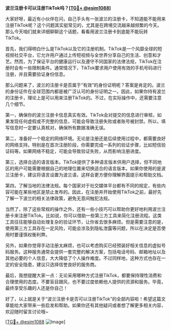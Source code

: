 **波兰注册卡可以注册TikTok吗？[[TG💪+ @esim1088](https://t.me/s/esim1088)]**

大家好呀，最近有小伙伴在问，自己手头有一张波兰的注册卡，不知道能不能用来注册TikTok呢？这个问题其实挺常见的，尤其是在跨境交流越来越频繁的今天。那么今天咱们就来详细聊聊这个话题，看看用波兰注册卡到底能不能玩转TikTok。

首先，我们得明白什么是TikTok以及它的注册机制。TikTok是一个风靡全球的短视频社交平台，它允许用户通过上传短视频与全世界分享自己的生活、创意和才艺。然而，为了保证平台的健康运行以及遵守不同国家的法律法规，TikTok在注册时会有一些限制条件。通常情况下，TikTok要求用户使用有效的手机号码进行注册，并且需要验证身份信息。

那么问题来了，波兰的注册卡是否属于“有效”的身份证明呢？答案是肯定的。波兰的身份证件在全球范围内都是被广泛认可的身份证明之一。因此，如果你持有波兰的注册卡，理论上是可以用来注册TikTok的。不过，在实际操作中，还需要注意几个细节。

第一，确保你的波兰注册卡信息真实有效。TikTok会对提交的信息进行审核，如果发现任何虚假或不完整的信息，可能会导致注册失败或者账号被封禁。所以，填写信息时一定要认真核对，确保所有数据准确无误。

第二，准备好一个稳定的网络环境。无论是注册还是后续使用过程中，都需要良好的网络支持。特别是在首次注册阶段，你需要完成一系列的验证步骤，比如短信验证码等。如果网络不稳定，可能会导致验证失败，从而影响注册进度。

第三，选择合适的语言版本。TikTok提供了多种语言版本供用户选择，但不同地区的用户可能需要根据自己的地理位置来切换适合的语言版本。如果你使用的是波兰注册卡，建议将语言设置为波兰语，这样会更方便你理解界面提示和帮助文档。

第四，了解当地的法律法规。每个国家对于社交媒体平台都有不同的规定，有些内容可能在某些地区是禁止发布的。因此，在注册并开始使用TikTok之前，最好先了解一下波兰的相关法律政策，避免无意间触犯法规。

当然了，除了这些常规的操作之外，还有一些小技巧可以帮助你更好地利用波兰注册卡来注册TikTok。比如说，你可以借助一些第三方工具来简化注册流程。这类工具往往能够自动处理复杂的验证环节，让你省去很多麻烦。但是需要注意的是，使用第三方工具存在一定风险，可能会涉及到隐私泄露等问题，所以在决定是否使用时要谨慎权衡利弊。

另外，如果你觉得手动注册太麻烦，也可以考虑购买已经预装好相关信息的虚拟号码服务。这种服务通常会提供一套完整的解决方案，包括电话号码、邮箱地址以及其他必要的个人信息，大大降低了个人操作难度。不过同样地，这种方式也存在一定的安全隐患，建议只选择信誉良好的服务商。

最后，我想提醒大家一点：无论采用哪种方式注册TikTok，都要保持理性消费和合理使用的态度。不要盲目跟风，也不要过度依赖他人提供的资源和服务。毕竟，最终享受乐趣的人还是你自己！

好了，以上就是关于“波兰注册卡是否可以注册TikTok”的全部内容啦！希望这篇文章能给大家带来一些启发和帮助。如果你还有其他疑问或者想了解更多相关内容，欢迎随时留言讨论哦~

[[TG💪+ @esim1088](https://t.me/s/esim1088) ![Image](https://i.postimg.cc/4NQfJmqS/Snipaste-2025-05-13-00-14-12.png)]